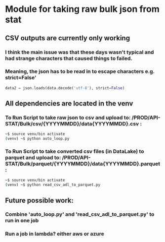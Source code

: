 # Module for taking raw bulk json from stat

## CSV outputs are currently only working

### I think the main issue was that these days wasn't typical and had strange characters that caused things to failed. 

### Meaning, the json has to be read in to escape characters e.g. strict=False'
```python
data2 = json.loads(data.decode('utf-8'), strict=False) 
```

## All dependencies are located in the venv
### To Run Script to take raw json to csv and upload to: /PROD/API-STAT/Bulk/csv/{YYYYMMDD}/data{YYYYMMDD}.csv :
```bash
~$ source venv/bin activate
(venv) ~$ python auto_loop.py
```

### To Run Script to take converted csv files (in DataLake) to parquet and upload to: /PROD/API-STAT/Bulk/parquet/{YYYYMMDD}/data{YYYYMMDD}.parquet :
```bash
~$ source venv/bin activate
(venv) ~$ python read_csv_adl_to_parquet.py
```

## Future possible work:

### Combine 'auto_loop.py' and 'read_csv_adl_to_parquet.py' to run in one job

### Run a job in lambda? either aws or azure